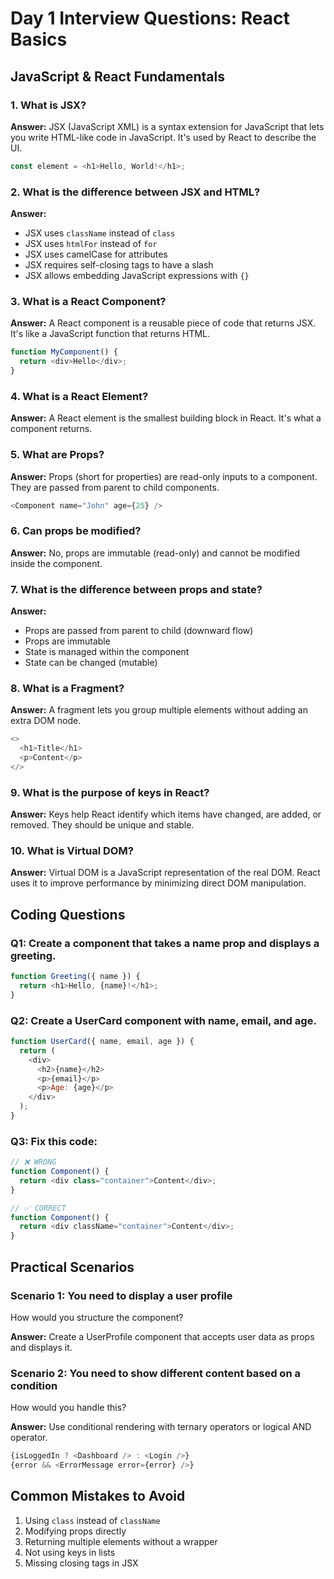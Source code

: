# Day 1 Interview Questions: React Basics

## JavaScript & React Fundamentals

### 1. What is JSX?
**Answer:** JSX (JavaScript XML) is a syntax extension for JavaScript that lets you write HTML-like code in JavaScript. It's used by React to describe the UI.

```javascript
const element = <h1>Hello, World!</h1>;
```

### 2. What is the difference between JSX and HTML?
**Answer:**
- JSX uses `className` instead of `class`
- JSX uses `htmlFor` instead of `for`
- JSX uses camelCase for attributes
- JSX requires self-closing tags to have a slash
- JSX allows embedding JavaScript expressions with `{}`

### 3. What is a React Component?
**Answer:** A React component is a reusable piece of code that returns JSX. It's like a JavaScript function that returns HTML.

```javascript
function MyComponent() {
  return <div>Hello</div>;
}
```

### 4. What is a React Element?
**Answer:** A React element is the smallest building block in React. It's what a component returns.

### 5. What are Props?
**Answer:** Props (short for properties) are read-only inputs to a component. They are passed from parent to child components.

```javascript
<Component name="John" age={25} />
```

### 6. Can props be modified?
**Answer:** No, props are immutable (read-only) and cannot be modified inside the component.

### 7. What is the difference between props and state?
**Answer:**
- Props are passed from parent to child (downward flow)
- Props are immutable
- State is managed within the component
- State can be changed (mutable)

### 8. What is a Fragment?
**Answer:** A fragment lets you group multiple elements without adding an extra DOM node.

```javascript
<>
  <h1>Title</h1>
  <p>Content</p>
</>
```

### 9. What is the purpose of keys in React?
**Answer:** Keys help React identify which items have changed, are added, or removed. They should be unique and stable.

### 10. What is Virtual DOM?
**Answer:** Virtual DOM is a JavaScript representation of the real DOM. React uses it to improve performance by minimizing direct DOM manipulation.

## Coding Questions

### Q1: Create a component that takes a name prop and displays a greeting.
```javascript
function Greeting({ name }) {
  return <h1>Hello, {name}!</h1>;
}
```

### Q2: Create a UserCard component with name, email, and age.
```javascript
function UserCard({ name, email, age }) {
  return (
    <div>
      <h2>{name}</h2>
      <p>{email}</p>
      <p>Age: {age}</p>
    </div>
  );
}
```

### Q3: Fix this code:
```javascript
// ❌ WRONG
function Component() {
  return <div class="container">Content</div>;
}

// ✅ CORRECT
function Component() {
  return <div className="container">Content</div>;
}
```

## Practical Scenarios

### Scenario 1: You need to display a user profile
How would you structure the component?

**Answer:** Create a UserProfile component that accepts user data as props and displays it.

### Scenario 2: You need to show different content based on a condition
How would you handle this?

**Answer:** Use conditional rendering with ternary operators or logical AND operator.

```javascript
{isLoggedIn ? <Dashboard /> : <Login />}
{error && <ErrorMessage error={error} />}
```

## Common Mistakes to Avoid

1. Using `class` instead of `className`
2. Modifying props directly
3. Returning multiple elements without a wrapper
4. Not using keys in lists
5. Missing closing tags in JSX
